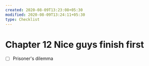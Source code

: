```yaml
---
created: 2020-08-09T13:23:08+05:30
modified: 2020-08-09T13:24:11+05:30
type: Checklist
---
```


# Chapter 12 Nice guys finish first

- [ ] Prisoner's dilemma